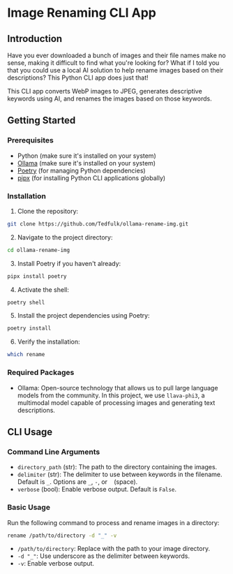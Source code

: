 # Image Renaming CLI App

## Introduction

Have you ever downloaded a bunch of images and their file names make no sense, making it difficult to find what you're looking for? What if I told you that you could use a local AI solution to help rename images based on their descriptions? This Python CLI app does just that!

This CLI app converts WebP images to JPEG, generates descriptive keywords using AI, and renames the images based on those keywords.

## Getting Started

### Prerequisites

- Python (make sure it's installed on your system)
- [Ollama](https://ollama.com/) (make sure it's installed on your system)
- [Poetry](https://python-poetry.org/docs/) (for managing Python dependencies)
- [pipx](https://pipx.pypa.io/stable/installation/) (for installing Python CLI applications globally)

### Installation

1. Clone the repository:

```bash
git clone https://github.com/Tedfulk/ollama-rename-img.git
```

2. Navigate to the project directory:

```bash
cd ollama-rename-img
```

3. Install Poetry if you haven't already:

```bash
pipx install poetry
```

4. Activate the shell:

```bash
poetry shell
```

5. Install the project dependencies using Poetry:

```bash
poetry install
```

6. Verify the installation:

```bash
which rename
```

### Required Packages

- Ollama: Open-source technology that allows us to pull large language models from the community. In this project, we use `llava-phi3`, a multimodal model capable of processing images and generating text descriptions.

## CLI Usage

### Command Line Arguments

- `directory_path` (str): The path to the directory containing the images.
- `delimiter` (str): The delimiter to use between keywords in the filename. Default is `_`. Options are `_`, `-`, or ` ` (space).
- `verbose` (bool): Enable verbose output. Default is `False`.

### Basic Usage

Run the following command to process and rename images in a directory:

```bash
rename /path/to/directory -d "_" -v
```

- `/path/to/directory`: Replace with the path to your image directory.
- `-d "_"`: Use underscore as the delimiter between keywords.
- `-v`: Enable verbose output.
